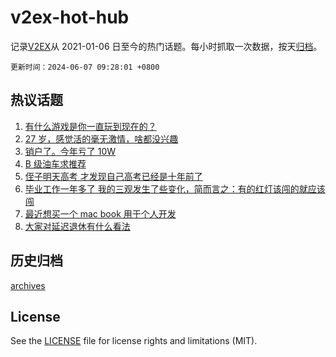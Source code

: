 # v2ex-hot-hub

 记录[V2EX](https://www.v2ex.com/)从 2021-01-06 日至今的热门话题。每小时抓取一次数据，按天[归档](archives)。

`更新时间：2024-06-07 09:28:01 +0800`

## 热议话题

1. [有什么游戏是你一直玩到现在的？](https://www.v2ex.com/t/1047267)
1. [27 岁，感觉活的毫无激情，啥都没兴趣](https://www.v2ex.com/t/1047263)
1. [销户了。今年亏了 10W](https://www.v2ex.com/t/1047269)
1. [B 级油车求推荐](https://www.v2ex.com/t/1047243)
1. [侄子明天高考 才发现自己高考已经是十年前了](https://www.v2ex.com/t/1047253)
1. [毕业工作一年多了 我的三观发生了些变化，简而言之：有的红灯该闯的就应该闯](https://www.v2ex.com/t/1047321)
1. [最近想买一个 mac book 用于个人开发](https://www.v2ex.com/t/1047287)
1. [大家对延迟退休有什么看法](https://www.v2ex.com/t/1047382)

## 历史归档

[archives](archives)

## License

See the [LICENSE](LICENSE) file for license rights and limitations (MIT).
